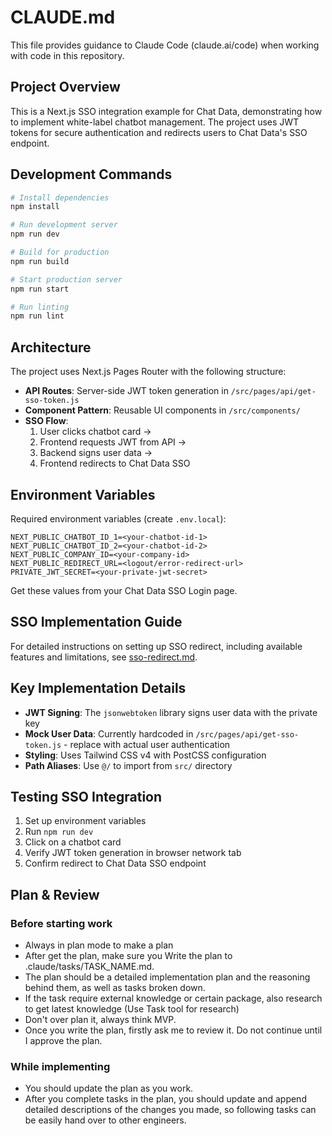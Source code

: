 # CLAUDE.md

This file provides guidance to Claude Code (claude.ai/code) when working with code in this repository.

## Project Overview

This is a Next.js SSO integration example for Chat Data, demonstrating how to implement white-label chatbot management. The project uses JWT tokens for secure authentication and redirects users to Chat Data's SSO endpoint.

## Development Commands

```bash
# Install dependencies
npm install

# Run development server
npm run dev

# Build for production
npm run build

# Start production server
npm run start

# Run linting
npm run lint
```

## Architecture

The project uses Next.js Pages Router with the following structure:

- **API Routes**: Server-side JWT token generation in `/src/pages/api/get-sso-token.js`
- **Component Pattern**: Reusable UI components in `/src/components/`
- **SSO Flow**: 
  1. User clicks chatbot card → 
  2. Frontend requests JWT from API → 
  3. Backend signs user data → 
  4. Frontend redirects to Chat Data SSO

## Environment Variables

Required environment variables (create `.env.local`):

```
NEXT_PUBLIC_CHATBOT_ID_1=<your-chatbot-id-1>
NEXT_PUBLIC_CHATBOT_ID_2=<your-chatbot-id-2>
NEXT_PUBLIC_COMPANY_ID=<your-company-id>
NEXT_PUBLIC_REDIRECT_URL=<logout/error-redirect-url>
PRIVATE_JWT_SECRET=<your-private-jwt-secret>
```

Get these values from your Chat Data SSO Login page.

## SSO Implementation Guide

For detailed instructions on setting up SSO redirect, including available features and limitations, see [sso-redirect.md](./sso-redirect.md).

## Key Implementation Details

- **JWT Signing**: The `jsonwebtoken` library signs user data with the private key
- **Mock User Data**: Currently hardcoded in `/src/pages/api/get-sso-token.js` - replace with actual user authentication
- **Styling**: Uses Tailwind CSS v4 with PostCSS configuration
- **Path Aliases**: Use `@/` to import from `src/` directory

## Testing SSO Integration

1. Set up environment variables
2. Run `npm run dev`
3. Click on a chatbot card
4. Verify JWT token generation in browser network tab
5. Confirm redirect to Chat Data SSO endpoint

## Plan & Review

### Before starting work
- Always in plan mode to make a plan
- After get the plan, make sure you Write the plan to .claude/tasks/TASK_NAME.md.
- The plan should be a detailed implementation plan and the reasoning behind them, as well as tasks broken down.
- If the task require external knowledge or certain package, also research to get latest knowledge (Use Task tool for research)
- Don't over plan it, always think MVP.
- Once you write the plan, firstly ask me to review it. Do not continue until I approve the plan.

### While implementing
- You should update the plan as you work.
- After you complete tasks in the plan, you should update and append detailed descriptions of the changes you made, so following tasks can be easily hand over to other engineers.